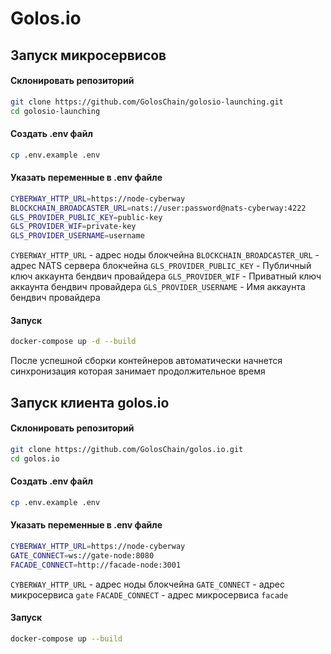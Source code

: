 # Golos.io

## Запуск микросервисов

#### Склонировать репозиторий

```bash
git clone https://github.com/GolosChain/golosio-launching.git
cd golosio-launching
```

#### Создать .env файл

```bash
cp .env.example .env
```

#### Указать переменные в .env файле

```bash
CYBERWAY_HTTP_URL=https://node-cyberway
BLOCKCHAIN_BROADCASTER_URL=nats://user:password@nats-cyberway:4222
GLS_PROVIDER_PUBLIC_KEY=public-key
GLS_PROVIDER_WIF=private-key
GLS_PROVIDER_USERNAME=username
```

`CYBERWAY_HTTP_URL` - адрес ноды блокчейна
`BLOCKCHAIN_BROADCASTER_URL` - адрес NATS сервера блокчейна
`GLS_PROVIDER_PUBLIC_KEY` - Публичный ключ аккаунта бендвич провайдера
`GLS_PROVIDER_WIF` - Приватный ключ аккаунта бендвич провайдера
`GLS_PROVIDER_USERNAME` - Имя аккаунта бендвич провайдера

#### Запуск

```bash
docker-compose up -d --build
```

После успешной сборки контейнеров автоматически начнется синхронизация которая занимает продолжительное время

## Запуск клиента golos.io

#### Склонировать репозиторий

```bash
git clone https://github.com/GolosChain/golos.io.git
cd golos.io
```

#### Создать .env файл

```bash
cp .env.example .env
```

#### Указать переменные в .env файле

```bash
CYBERWAY_HTTP_URL=https://node-cyberway
GATE_CONNECT=ws://gate-node:8080
FACADE_CONNECT=http://facade-node:3001
```

`CYBERWAY_HTTP_URL` - адрес ноды блокчейна
`GATE_CONNECT` - адрес микросервиса `gate`
`FACADE_CONNECT` - адрес микросервиса `facade`

#### Запуск

```bash
docker-compose up --build
```